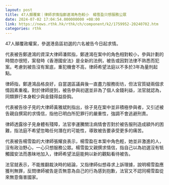 ```yaml
---
layout: post
title: 47人顛覆案｜律師求情指鄭達鴻角色較小　楊雪盈只想服務公眾
date: 2024-07-02 17:04:54.000000000 +08:00
link: https://news.rthk.hk/rthk/ch/component/k2/1759952-20240702.htm
categories: rthk
---
```


47人顛覆政權案，參選港島區初選的六名被告今日起求情。

代表被告鄭達鴻的資深大律師潘熙指，鄭達鴻在案中的角色相對較小，參與計劃的時間亦很短，案發時《香港國安法》是全新的法例，被告或因對法律不熟悉而犯案。考慮到被告沒有案底，重犯機會不高，律師希望法庭以不多於3年為量刑起點。

律師指，鄭達鴻品格良好，自當選區議員後一直盡力服務街坊，但法官質疑兩個求情因素重複。對於律師提到，被告參與初選並非為了個人金錢利益，法官就認為，同類罪行本身較少與金錢得益掛鈎。

代表被告徐子見的大律師黃雅斌則指出，徐子見在案中並非積極參與者，又引述被告親自撰寫的求情信，指他已明白所犯罪行的嚴重性，強調不會逃避刑責。

律師透露徐子見身體有殘障，法官李運騰關注病情會否對於被告服刑造成額外的困難，指法庭不希望忽略任何潛在的可能性，導致被告要承受更多的痛苦。

代表被告楊雪盈的大律師張耀良表示，楊雪盈在本案中角色輕，她並非激進的人，沒有政治野心，一心只想服務公眾。楊雪盈又親撰求情信，指自己以為初選沒有牴觸國安法而愚昧地加入，律師希望法庭能夠以新的觀點看待被告。

法官就表示，不能推翻裁決時的結論，又指律師似想尋求上訴理據，說明楊雪盈應獲判無罪，反問律師被告是否無意為自己的行為感到抱歉，法官又不認同楊雪盈從來無意傷害國家。
